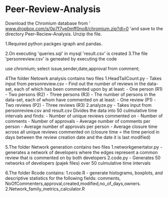 # Peer-Review-Analysis


Download the Chromium database from ' www.dropbox.com/s/0p7f7ye0mff0no8/chromium.zip?dl=0 'and save to the directory Peer-Reciew-Analysis. Unzip the file.

1.Required python packges 
  igraph and pandas.

2.On executing 'queries.sql' in mysql 'result.csv' is created
3.The file 'personreview.csv' is geneated by executing the code

  use chromium;
  select issue,sender,date,approval from comment;

4The folder Netowrk analysis contains two files 
  1.HeadTailCount.py - 
  Takes input from personreview.csv
    - Find out the number of reviews in the data-set, each of which has been commented upon by at least:
    - One person (R1)
		- Two persons (R2)
		- Three persons (R3)
	- The number of persons in the data-set, each of whom have commented on at least:
		- One review (P1)
		- Two reviews (P2)
		- Three reviews (R3)
  2.analyze.py - 
  Takes input from personreview.csv and result.csv
  Divides the data into 50 culmulative time intervals and finds: 
		- Number of unique reviews commented on 
		- Number of comments
		- Number of approvals
		- Average number of comments per person
		- Average number of approvals per person 
		- Average closure time across all unique reviews commented on (closure time = the time period in days between the review creation date and the date it is last modified)

5.The folder Network generation contains two files
  1.networkgenertator.py - generates a network of developers where the edges represent a common review that is commented on by both developers
  2.code.py - Generates 50 networks of developers (pajek files) over 50 culmulative time intervals 

6.The folder Rcode contains: 
  1.rcode.R - generate histograms, boxplots, and descriptive statistics for the following fields: comments,	NoOfCommenters,approval,created,modified,no_of_days,owners.
  2.Network_family_metrics_calculator.R 

